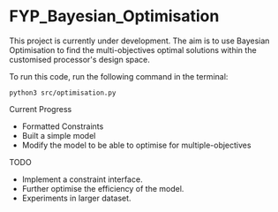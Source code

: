# FYP_Bayesian_Optimisation

This project is currently under development. The aim is to use Bayesian Optimisation to find the multi-objectives optimal solutions within the customised processor's design space.

To run this code, run the following command in the terminal: 

```python3 src/optimisation.py```

Current Progress
- Formatted Constraints
- Built a simple model
- Modify the model to be able to optimise for multiple-objectives

TODO
- Implement a constraint interface.
- Further optimise the efficiency of the model.
- Experiments in larger dataset.
